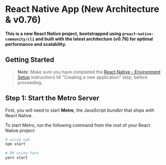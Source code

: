 # React Native App (New Architecture & v0.76)

**This is a new React Native project, bootstrapped using `@react-native-community/cli` and built with the latest architecture (v0.76) for optimal performance and scalability.**

## Getting Started

> **Note**: Make sure you have completed the [React Native - Environment Setup](https://reactnative.dev/docs/environment-setup) instructions till "Creating a new application" step, before proceeding.

## Step 1: Start the Metro Server

First, you will need to start **Metro**, the JavaScript _bundler_ that ships _with_ React Native.

To start Metro, run the following command from the _root_ of your React Native project:

```bash
# using npm
npm start

# OR using Yarn
yarn start